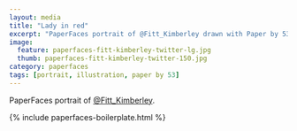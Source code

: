 ```yaml
---
layout: media
title: "Lady in red"
excerpt: "PaperFaces portrait of @Fitt_Kimberley drawn with Paper by 53 on an iPad."
image: 
  feature: paperfaces-fitt-kimberley-twitter-lg.jpg
  thumb: paperfaces-fitt-kimberley-twitter-150.jpg
category: paperfaces
tags: [portrait, illustration, paper by 53]
---
```


PaperFaces portrait of [@Fitt_Kimberley](http://twitter.com/Fitt_Kimberley).

{% include paperfaces-boilerplate.html %}